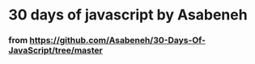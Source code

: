 # 30 days of javascript by Asabeneh

### from **https://github.com/Asabeneh/30-Days-Of-JavaScript/tree/master**
